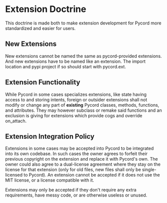 # Extension Doctrine

This doctrine is made both to make extension development for Pycord more standardized and easier for users.

## New Extensions

New extensions cannot be named the same as pycord-provided extensions. And new extensions have to be named like an extension.
The import location and pypi project if so should start with pycord.ext.

## Extension Functionality

While Pycord in some cases specializes extensions, like state having access to and storing intents, foreign or outsider extensions shall not modify or change any part of **existing** Pycord classes, methods, functions, and attributes.
They may however subclass or remake said functions and an exclusion is giving for extensions which provide cogs and override on_attach.

## Extension Integration Policy

Extensions in some cases may be accepted into Pycord to be integrated into its own codebase. In such cases the owner agrees to forfeit their previous copyright on the extension and replace it with Pycord's own. The owner could also agree to a dual-license agreement where they stay on the license for that extension (only for old files, new files shall only be single-licensed to Pycord).
An extension cannot be accepted if it does not use the MIT license, or a license compatible with it.

Extensions may only be accepted if they don't require any extra requirements, have messy code, or are otherwise useless or unused.
